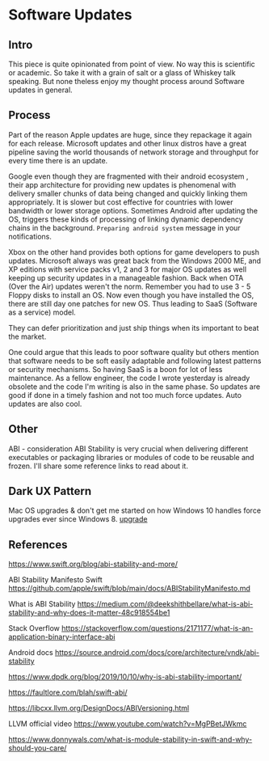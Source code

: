 # Software Updates

## Intro

This piece is quite opinionated from point of view. No way this is scientific or academic. So take it with a grain of salt or a glass of Whiskey talk speaking.
But none theless enjoy my thought process around Software updates in general.

## Process

Part of the reason Apple updates are huge, since they repackage it again for each release. Microsoft updates and other linux distros have a great pipeline saving the world thousands of network storage and throughput for every time there is an update. 

Google even though they are fragmented with their android ecosystem , their app architecture for providing new updates is phenomenal with delivery smaller chunks of data being changed and quickly linking them appropriately. It is slower but cost effective for countries with lower bandwidth or lower storage options. Sometimes Android after updating the OS, triggers these kinds of processing of linking dynamic dependency chains in the background. `Preparing android system` message in your notifications. 

Xbox on the other hand provides both options for game developers to push updates. Microsoft always was great back from the Windows 2000 ME, and XP editions with service packs v1, 2 and 3 for major OS updates as well keeping up security updates in a manageable fashion. Back when OTA (Over the Air) updates weren't the norm. Remember you had to use 3 - 5 Floppy disks to install an OS. Now even though you have installed the OS, there are still day one patches for new OS. Thus leading to SaaS (Software as a service) model. 

They can defer prioritization and just ship things when its important to beat the market.

One could argue that this leads to poor software quality but others mention that software needs to be soft easily adaptable and following latest patterns or security mechanisms. So having SaaS is a boon for lot of less maintenance. 
As a fellow engineer, the code I wrote yesterday is already obsolete and the code I'm writing is also in the same phase. So updates are good if done in a timely fashion and not too much force updates. Auto updates are also cool.


## Other

ABI - consideration
ABI Stability is very crucial when delivering different executables or packaging libraries or modules of code to be reusable and frozen.
I'll share some reference links to read about it.



## Dark UX Pattern

Mac OS upgrades & don't get me started on how Windows 10 handles force upgrades ever since Windows 8.
[upgrade](ios/config/upgrade.md)


## References


https://www.swift.org/blog/abi-stability-and-more/

ABI Stability Manifesto Swift
https://github.com/apple/swift/blob/main/docs/ABIStabilityManifesto.md

What is ABI Stability
https://medium.com/@deekshithbellare/what-is-abi-stability-and-why-does-it-matter-48c918554be1

Stack Overflow
https://stackoverflow.com/questions/2171177/what-is-an-application-binary-interface-abi

Android docs
https://source.android.com/docs/core/architecture/vndk/abi-stability

https://www.dpdk.org/blog/2019/10/10/why-is-abi-stability-important/


https://faultlore.com/blah/swift-abi/

https://libcxx.llvm.org/DesignDocs/ABIVersioning.html

LLVM official video
https://www.youtube.com/watch?v=MgPBetJWkmc


https://www.donnywals.com/what-is-module-stability-in-swift-and-why-should-you-care/